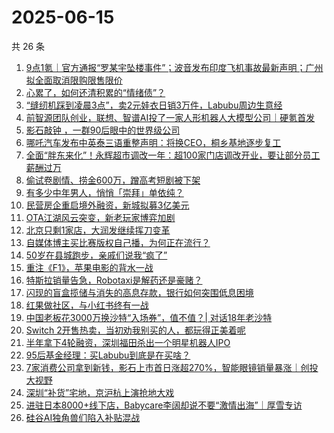 # 2025-06-15

共 26 条

<!-- BEGIN 36KR -->
<!-- 最后更新时间 2025-06-15 04:26:17 +0800 -->
1. [9点1氪｜官方通报“罗某宇坠楼事件”；波音发布印度飞机事故最新声明；广州拟全面取消限购限售限价](https://36kr.com/p/3335115896777224)
1. [心累了，如何还清积累的“情绪债”？](https://36kr.com/p/3299595657447428)
1. [“缝纫机踩到凌晨3点”，卖2元娃衣日销3万件，Labubu周边生意经](https://36kr.com/p/3334958435199235)
1. [前智源团队创业，联想、智谱AI投了一家人形机器人大模型公司｜硬氪首发](https://36kr.com/p/3324923112614405)
1. [影石敲钟 ，一群90后眼中的世界级公司](https://36kr.com/p/3335680848226816)
1. [哪吒汽车发布中英泰三语重整声明：将换CEO，桐乡基地逐步复工](https://36kr.com/p/3334399432648961)
1. [全面“胖东来化”！永辉超市调改一年：超100家门店调改开业，要让部分员工薪酬过万](https://36kr.com/p/3334756714096902)
1. [偷试卷剧情、捞金600万，蹭高考短剧被下架](https://36kr.com/p/3335020464744969)
1. [有多少中年男人，悄悄「崇拜」单依纯？](https://36kr.com/p/3335641088682502)
1. [民营房企重启境外融资，新城拟募3亿美元](https://36kr.com/p/3333375722662403)
1. [OTA江湖风云突变，新老玩家博弈加剧](https://36kr.com/p/3334951370942980)
1. [北京只剩1家店，大润发继续挥刀变革](https://36kr.com/p/3334768515705349)
1. [自媒体博主买比赛版权自己播，为何正在流行？](https://36kr.com/p/3334931494775299)
1. [50岁在县城跑步，亲戚们说我“疯了”](https://36kr.com/p/3334895279401219)
1. [重注《F1》，苹果电影的背水一战](https://36kr.com/p/3334983280650496)
1. [特斯拉销量告急，Robotaxi是解药还是豪赌？](https://36kr.com/p/3334886709438984)
1. [闪现的盲盒揽储与消失的高息存款，银行如何突围低息困境](https://36kr.com/p/3335639003310592)
1. [红果做社区，与小红书终有一战](https://36kr.com/p/3334895123540231)
1. [中国老板花3000万换沙特“入场券”，值不值？| 对话18年老沙特](https://36kr.com/p/3335697043728649)
1. [Switch 2开售热卖，当初劝我别买的人，都玩得正美着呢](https://36kr.com/p/3334399640037639)
1. [半年拿下4轮融资，深圳福田杀出一个明星机器人IPO](https://36kr.com/p/3335725306571013)
1. [95后基金经理：买Labubu到底是在买啥？](https://36kr.com/p/3335780733118722)
1. [7家消费公司拿到新钱，影石上市首日涨超270%，智能眼镜销量暴涨｜创投大视野](https://36kr.com/p/3335966596917505)
1. [深圳“补货”宅地，京沪杭上演抢地大戏](https://36kr.com/p/3331560347396361)
1. [进驻日本8000+线下店，Babycare李阔却说不要“激情出海”｜厚雪专访](https://36kr.com/p/3335972117637634)
1. [硅谷AI独角兽们陷入补贴混战](https://36kr.com/p/3335729349962248)
<!-- END 36KR -->
